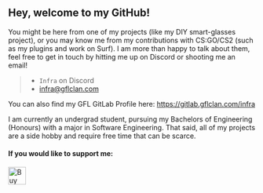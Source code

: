 ## Hey, welcome to my GitHub!

You might be here from one of my projects (like my DIY smart-glasses project), or you may know me from my contributions with CS:GO/CS2 (such as my plugins and work on Surf). I am more than happy to talk about them, feel free to get in touch by hitting me up on Discord or shooting me an email!
> - `Infra` on Discord
> - infra@gflclan.com

You can also find my GFL GitLab Profile here: https://gitlab.gflclan.com/infra

I am currently an undergrad student, pursuing my Bachelors of Engineering (Honours) with a major in Software Engineering. That said, all of my projects are a side hobby and require free time that can be scarce. 

#### If you would like to support me: 

<a href='https://ko-fi.com/liamc' target='_blank'><img height='36' style='border:0px;height:36px;' src='https://cdn.ko-fi.com/cdn/kofi5.png?v=2' border='0' alt='Buy Me a Coffee at ko-fi.com' /></a>
